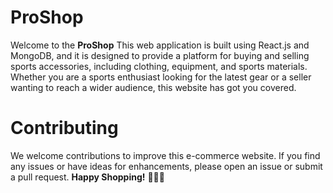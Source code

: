 # ProShop
Welcome to the **ProShop** This web application is built using React.js and MongoDB, and it is designed to provide a platform for buying and selling sports accessories, including clothing, equipment, and sports materials. Whether you are a sports enthusiast looking for the latest gear or a seller wanting to reach a wider audience, this website has got you covered.
# Contributing
We welcome contributions to improve this e-commerce website. If you find any issues or have ideas for enhancements, please open an issue or submit a pull request. 
**Happy Shopping!** 🏀🎾🏈

